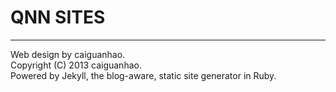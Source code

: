 # QNN SITES

---

Web design by caiguanhao.  
Copyright (C) 2013 caiguanhao.  
Powered by Jekyll, the blog-aware, static site generator in Ruby.
